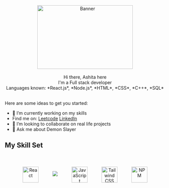 <div align="center">
  <img 
       src="https://media.tenor.com/qcZg6NEi72wAAAAC/money-ohara-mari.gif" 
       alt="Banner" 
       width="300"
       height="200"
       style="margin: 0 auto"/>
</div>
<br/>
 <div align="center">Hi there, Ashita here</div>
 <div align="center">I'm a Full stack developer</div>
 <div align="center">Languages known: *React.js*, *Node.js*, *HTML*, *CSS*, *C++*, *SQL*</div>
 <br />


Here are some ideas to get you started:

- 🔭 I’m currently working on my skills
- Find me on: [Leetcode](https://leetcode.com/ashiita__/) [LinkedIn](https://www.linkedin.com/in/ashita-nihore-3ab217210/)
- 👯 I’m looking to collaborate on real life projects
- 💬 Ask me about Demon Slayer

## My Skill Set
<br>
<div align = "center">
  <a href="https://reactjs.org/" target="_blank"><img style="margin: 20px" src="https://profilinator.rishav.dev/skills-assets/react-original-wordmark.svg" alt="React" height="50" /></a>  
  <a href"https://devdocs.io/cpp/" target="_blank"><img style="margin: 20px" src="https://logowik.com/content/uploads/images/911_c_logo.jpg" alt"C++" height+"50" />
<a href="https://www.javascript.com/" target="_blank"><img style="margin: 20px" src="https://profilinator.rishav.dev/skills-assets/javascript-original.svg" alt="JavaScript" height="50" /></a>  
<a href="https://www.tailwindcss.com/" target="_blank"><img style="margin: 20px" src="https://upload.wikimedia.org/wikipedia/commons/thumb/d/d5/Tailwind_CSS_Logo.svg/600px-Tailwind_CSS_Logo.svg.png?20211001194333" alt="Tailwind CSS" height="50" /></a>   
<a href="https://www.npmjs.com/" target="_blank"><img style="margin: 20px" src="https://upload.wikimedia.org/wikipedia/commons/thumb/d/db/Npm-logo.svg/540px-Npm-logo.svg.png?20140904162625" alt="NPM" height="50" /></a>  
</div>
<br/>

